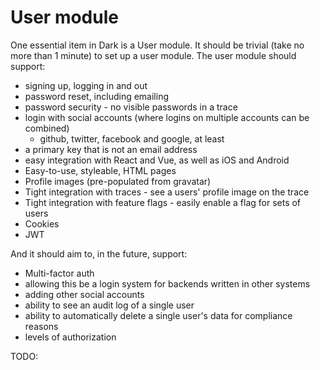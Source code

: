 # User module

One essential item in Dark is a User module. It should be trivial \(take no more than 1 minute\) to set up a user module. The user module should support:

* signing up, logging in and out
* password reset, including emailing
* password security - no visible passwords in a trace
* login with social accounts \(where logins on multiple accounts can be combined\)
  * github, twitter, facebook and google, at least
* a primary key that is not an email address
* easy integration with React and Vue, as well as iOS and Android
* Easy-to-use, styleable, HTML pages 
* Profile images \(pre-populated from gravatar\)
* Tight integration with traces - see a users' profile image on the trace
* Tight integration with feature flags - easily enable a flag for sets of users
* Cookies
* JWT



And it should aim to, in the future, support:

* Multi-factor auth
* allowing this be a login system for backends written in other systems
* adding other social accounts
* ability to see an audit log of a single user
* ability to automatically delete a single user's data for compliance reasons
* levels of authorization

TODO: 

